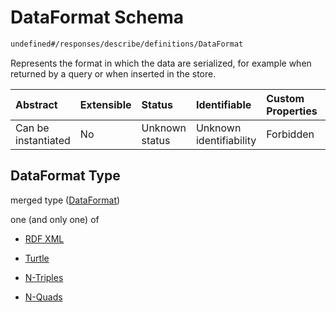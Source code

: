 # DataFormat Schema

```txt
undefined#/responses/describe/definitions/DataFormat
```

Represents the format in which the data are serialized, for example when returned by a query or when inserted in the store.

| Abstract            | Extensible | Status         | Identifiable            | Custom Properties | Additional Properties | Access Restrictions | Defined In                                                                     |
| :------------------ | :--------- | :------------- | :---------------------- | :---------------- | :-------------------- | :------------------ | :----------------------------------------------------------------------------- |
| Can be instantiated | No         | Unknown status | Unknown identifiability | Forbidden         | Allowed               | none                | [okp4-cognitarium.json\*](schema/okp4-cognitarium.json "open original schema") |

## DataFormat Type

merged type ([DataFormat](okp4-cognitarium-responses-describeresponse-definitions-dataformat.md))

one (and only one) of

*   [RDF XML](okp4-cognitarium-responses-describeresponse-definitions-dataformat-oneof-rdf-xml.md "check type definition")

*   [Turtle](okp4-cognitarium-responses-describeresponse-definitions-dataformat-oneof-turtle.md "check type definition")

*   [N-Triples](okp4-cognitarium-responses-describeresponse-definitions-dataformat-oneof-n-triples.md "check type definition")

*   [N-Quads](okp4-cognitarium-responses-describeresponse-definitions-dataformat-oneof-n-quads.md "check type definition")
